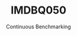 ---
layout: default
title: IMDBQ050
subtitle: Continuous Benchmarking
selected: IMDB
expanded: Benchmarking
benchmark: /individual_results/IMDBQ050.html
---